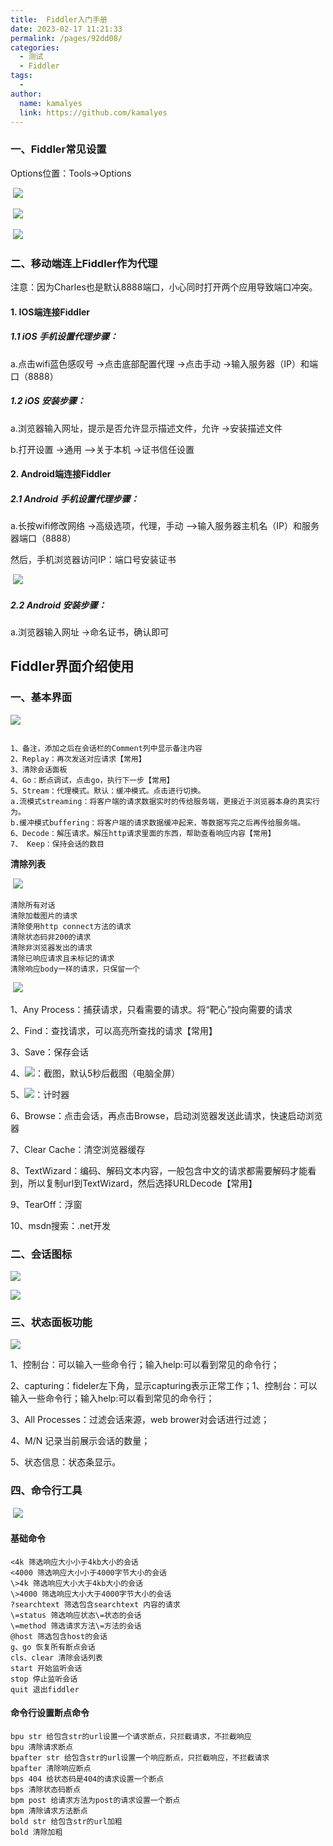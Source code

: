 ```yaml
---
title:  Fiddler入门手册
date: 2023-02-17 11:21:33
permalink: /pages/92dd08/
categories:
  - 测试
  - Fiddler
tags:
  - 
author: 
  name: kamalyes
  link: https://github.com/kamalyes
---
```

### 一、Fiddler常见设置

Options位置：Tools->Options

 ![](../../assets/images/testing/1896878-20200101165057803-1100317626.png)

 ![](../../assets/images/testing/1896876-20200101165102776-625938966.png)

 ![](../../assets/images/testing/1896876-20200101165110168-1716860662.png)

### 二、移动端连上Fiddler作为代理

注意：因为Charles也是默认8888端口，小心同时打开两个应用导致端口冲突。

#### 1\. IOS端连接Fiddler

##### 1.1 iOS 手机设置代理步骤：

a.点击wifi蓝色感叹号 ->点击底部配置代理 ->点击手动 ->输入服务器（IP）和端口（8888）

##### 1.2 iOS 安装步骤：

a.浏览器输入网址，提示是否允许显示描述文件，允许 ->安装描述文件

b.打开设置 ->通用 –>关于本机 ->证书信任设置

#### 2\. Android端连接Fiddler

##### 2.1 Android 手机设置代理步骤：

a.长按wifi修改网络 ->高级选项，代理，手动 –>输入服务器主机名（IP）和服务器端口（8888）

然后，手机浏览器访问IP：端口号安装证书

 ![](../../assets/images/testing/1896875-20200101151009062-1562662092.png)

##### 2.2 Android 安装步骤：

a.浏览器输入网址 ->命名证书，确认即可

Fiddler界面介绍使用
-------------

### 一、基本界面

![](../../assets/images/testing/1896876-20200101153039853-2150315215.png)

```

1、备注，添加之后在会话栏的Comment列中显示备注内容
2、Replay：再次发送对应请求【常用】
3、清除会话面板
4、Go：断点调试，点击go，执行下一步【常用】
5、Stream：代理模式。默认：缓冲模式。点击进行切换。
a.流模式streaming：将客户端的请求数据实时的传给服务端，更接近于浏览器本身的真实行为。
b.缓冲模式buffering：将客户端的请求数据缓冲起来，等数据写完之后再传给服务端。
6、Decode：解压请求。解压http请求里面的东西，帮助查看响应内容【常用】
7、 Keep：保持会话的数目
```

**清除列表**

 ![](../../assets/images/testing/1896878-20200101153056066-1112358032.png)

```
清除所有对话
清除加载图片的请求
清除使用http connect方法的请求
清除状态码非200的请求
清除非浏览器发出的请求
清除已响应请求且未标记的请求
清除响应body一样的请求，只保留一个
```

 ![](../../assets/images/testing/1896876-20200101153721953-1722337058.png)

1、Any Process：捕获请求，只看需要的请求。将“靶心”投向需要的请求

2、Find：查找请求，可以高亮所查找的请求【常用】

3、Save：保存会话

4、![](../../assets/images/testing/1896875-2020010115375583-501907002.png)：截图，默认5秒后截图（电脑全屏）

5、![](../../assets/images/testing/1896876-20200101153759063-1957658553.png)：计时器

6、Browse：点击会话，再点击Browse，启动浏览器发送此请求，快速启动浏览器

7、Clear Cache：清空浏览器缓存

8、TextWizard：编码、解码文本内容，一般包含中文的请求都需要解码才能看到，所以复制url到TextWizard，然后选择URLDecode【常用】

9、TearOff：浮窗

10、msdn搜索：.net开发

### 二、会话图标

![](../../assets/images/testing/1896879-20200101153818518-2001869382.png)

![](../../assets/images/testing/1896875-20200101153830715-1351653950.png)

### 三、状态面板功能

![](../../assets/images/testing/1896876-20200101153919769-662118907.png)

1、控制台：可以输入一些命令行；输入help:可以看到常见的命令行；

2、capturing：fideler左下角，显示capturing表示正常工作；1、控制台：可以输入一些命令行；输入help:可以看到常见的命令行；

3、All Processes：过滤会话来源，web brower对会话进行过滤；

4、M/N 记录当前展示会话的数量；

5、状态信息：状态条显示。

### 四、命令行工具

 ![](../../assets/images/testing/1896878-20200101153961266-1932685305.png)

#### 基础命令

```
<4k 筛选响应大小小于4kb大小的会话
<4000 筛选响应大小小于4000字节大小的会话
\>4k 筛选响应大小大于4kb大小的会话
\>4000 筛选响应大小大于4000字节大小的会话
?searchtext 筛选包含searchtext 内容的请求
\=status 筛选响应状态\=状态的会话
\=method 筛选请求方法\=方法的会话
@host 筛选包含host的会话
g、go 恢复所有断点会话
cls、clear 清除会话列表
start 开始监听会话
stop 停止监听会话
quit 退出fiddler
```

#### 命令行设置断点命令
```
bpu str 给包含str的url设置一个请求断点，只拦截请求，不拦截响应
bpu 清除请求断点
bpafter str 给包含str的url设置一个响应断点，只拦截响应，不拦截请求
bpafter 清除响应断点
bps 404 给状态码是404的请求设置一个断点
bps 清除状态码断点
bpm post 给请求方法为post的请求设置一个断点
bpm 清除请求方法断点
bold str 给包含str的url加粗
bold 清除加粗
```
